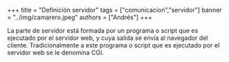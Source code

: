 +++
title = "Definición servidor"
tags = ["comunicacion","servidor"]
banner = "../img/camarero.jpeg"
authors = ["Andrés"]
+++

La parte de servidor está formada por un programa o script que es ejecutado por el servidor web, y cuya salida se envía al navegador del cliente. Tradicionalmente a este programa o script que es ejecutado por el servidor web se le denomina CGI.